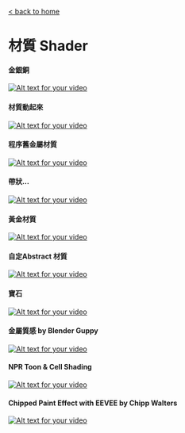 [< back to home](README.md)

材質 Shader
===

#### 金銀銅
[![Alt text for your video](http://img.youtube.com/vi/fCqmIL2GZ7c/0.jpg)](http://www.youtube.com/watch?v=fCqmIL2GZ7c)

#### 材質動起來
[![Alt text for your video](http://img.youtube.com/vi/Xa7wJZBuKXw/0.jpg)](http://www.youtube.com/watch?v=Xa7wJZBuKXw)

#### 程序舊金屬材質
[![Alt text for your video](http://img.youtube.com/vi/MMpmeUZEBMM/0.jpg)](http://www.youtube.com/watch?v=MMpmeUZEBMM)

#### 帶狀…
[![Alt text for your video](http://img.youtube.com/vi/ZgURPKfl-Oo/0.jpg)](http://www.youtube.com/watch?v=ZgURPKfl-Oo)

#### 黃金材質
[![Alt text for your video](http://img.youtube.com/vi/u5pb6pjdgOE/0.jpg)](http://www.youtube.com/watch?v=u5pb6pjdgOE)

#### 自定Abstract 材質
[![Alt text for your video](http://img.youtube.com/vi/XpbNmOnZpwI/0.jpg)](http://www.youtube.com/watch?v=XpbNmOnZpwI)

#### 寶石
[![Alt text for your video](http://img.youtube.com/vi/Jpx-ppLKfAA/0.jpg)](http://www.youtube.com/watch?v=Jpx-ppLKfAA)

#### 金屬質感 by Blender Guppy
[![Alt text for your video](http://img.youtube.com/vi/SQj9bMVIUWA/0.jpg)](http://www.youtube.com/watch?v=SQj9bMVIUWA)

#### NPR Toon & Cell Shading
[![Alt text for your video](http://img.youtube.com/vi/19yXM13sw6A/0.jpg)](http://www.youtube.com/watch?v=19yXM13sw6A)

#### Chipped Paint Effect with EEVEE by Chipp Walters
[![Alt text for your video](http://img.youtube.com/vi/8G9Mbl-1_nU/0.jpg)](http://www.youtube.com/watch?v=8G9Mbl-1_nU)
